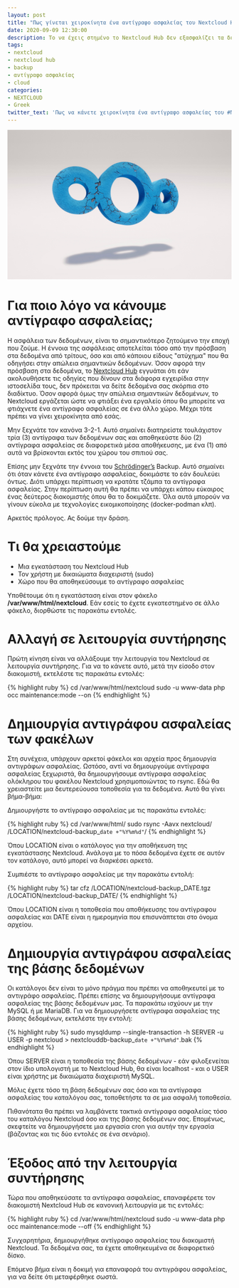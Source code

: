 ```yaml
---
layout: post
title: "Πως γίνεται χειροκίνητα ένα αντίγραφο ασφαλείας του Nextcloud Hub"
date: 2020-09-09 12:30:00
description: Το να έχεις στημένο το Nextcloud Hub δεν εξασφαλίζει τα δεδομένα σου. Αποθήκευσέ τα σε ένα μέρος ακόμα για σιγουριά.
tags:
- nextcloud
- nextcloud hub
- backup
- αντίγραφο ασφαλείας
- cloud
categories:
- NEXTCLOUD
- Greek
twitter_text: 'Πως να κάνετε χειροκίνητα ένα αντίγραφο ασφαλείας του #Nextcloud'
---
```


![Nextcloud Logo 3D](/post_images/nextcloud/Nextcloud_3D.jpg "Awesome Nextcloud")

# Για ποιο λόγο να κάνουμε αντίγραφο ασφαλείας;

Η ασφάλεια των δεδομένων, είναι το σημαντικότερο ζητούμενο την εποχή που ζούμε. Η έννοια της ασφάλειας αποτελείται τόσο από την πρόσβαση στα δεδομένα από τρίτους, όσο και από κάποιου είδους "ατύχημα" που θα οδηγήσει στην απώλεια σημαντικών δεδομένων. Όσον αφορά την πρόσβαση στα δεδομένα, το [Nextcloud Hub](https://eiosifidis.blogspot.com/search/label/nextcloud) εγγυάται ότι εάν ακολουθήσετε τις οδηγίες που δίνουν στα διάφορα εγχειρίδια στην ιστοσελίδα τους, δεν πρόκειται να δείτε δεδομένα σας σκόρπια στο διαδίκτυο. Όσον αφορά όμως την απώλεια σημαντικών δεδομένων, το Nextcloud εργάζεται ώστε να φτιάξει ένα εργαλείο όπου θα μπορείτε να φτιάχνετε ένα αντίγραφο ασφαλείας σε ένα άλλο χώρο. Μέχρι τότε πρέπει να γίνει χειροκίνητα από εσάς.

Μην ξεχνάτε τον κανόνα 3-2-1. Αυτό σημαίνει διατηρείστε τουλάχιστον τρία (3) αντίγραφα των δεδομένων σας και αποθηκεύστε δύο (2) αντίγραφα ασφαλείας σε διαφορετικά μέσα αποθήκευσης, με ένα (1) από αυτά να βρίσκονται εκτός του χώρου του σπιτιού σας.<br />

Επίσης μην ξεχνάτε την έννοια του [Schrödinger’s](https://el.wikipedia.org/wiki/%CE%88%CF%81%CE%B2%CE%B9%CE%BD_%CE%A3%CF%81%CE%AD%CE%BD%CF%84%CE%B9%CE%BD%CE%B3%CE%BA%CE%B5%CF%81) Backup. Αυτό σημαίνει ότι όταν κάνετε ένα αντίγραφο ασφαλείας, δοκιμάστε το εάν δουλεύει όντως. Διότι υπάρχει περίπτωση να κρατάτε τζάμπα τα αντίγραφα ασφαλείας. Στην περίπτωση αυτή θα πρέπει να υπάρχει κάπου εύκαιρος ένας δεύτερος διακομιστής όπου θα το δοκιμάζετε. Όλα αυτά μπορούν να γίνουν εύκολα με τεχνολογίες εικομικοποίησης (docker-podman κλπ).

Αρκετός πρόλογος. Ας δούμε την δράση.

# Τι θα χρειαστούμε

* Μια εγκατάσταση του Nextcloud Hub
* Τον χρήστη με δικαιώματα διαχειριστή (sudo)
* Χώρο που θα αποθηκεύσουμε το αντίγραφο ασφαλείας

Υποθέτουμε ότι η εγκατάσταση είναι στον φάκελο **/var/www/html/nextcloud**. Εάν εσείς το έχετε εγκατεστημένο σε άλλο φάκελο, διορθώστε τις παρακάτω εντολές.

# Αλλαγή σε λειτουργία συντήρησης

Πρώτη κίνηση είναι να αλλάξουμε την λειτουργία του Nextcloud σε λειτουργία συντήρησης. Για να το κάνετε αυτό, μετά την είσοδο στον διακομιστή, εκτελέστε τις παρακάτω εντολές:

{% highlight ruby %}
  cd /var/www/html/nextcloud
  sudo -u www-data php occ maintenance:mode --on
{% endhighlight %}

# Δημιουργία αντιγράφου ασφαλείας των φακέλων

Στη συνέχεια, υπάρχουν αρκετοί φάκελοι και αρχεία προς δημιουργία αντιγράφων ασφαλείας. Ωστόσο, αντί να δημιουργούμε αντίγραφα ασφαλείας ξεχωριστά, θα δημιουργήσουμε αντίγραφα ασφαλείας ολόκληρου του φακέλου Nextcloud χρησιμοποιώντας το rsync. Εδώ θα χρειαστείτε μια δευτερεύουσα τοποθεσία για τα δεδομένα. Αυτό θα γίνει βήμα-βήμα:

Δημιουργήστε το αντίγραφο ασφαλείας με τις παρακάτω εντολές:

{% highlight ruby %}
cd /var/www/html/
sudo rsync -Aavx nextcloud/ /LOCATION/nextcloud-backup_`date +"%Y%m%d"`/
{% endhighlight %}

Όπου LOCATION είναι ο κατάλογος για την αποθήκευση της εγκατάστασης Nextcloud. Ανάλογα με το πόσα δεδομένα έχετε σε αυτόν τον κατάλογο, αυτό μπορεί να διαρκέσει αρκετά.

Συμπιέστε το αντίγραφο ασφαλείας με την παρακάτω εντολή:

{% highlight ruby %}
tar cfz /LOCATION/nextcloud-backup_DATE.tgz /LOCATION/nextcloud-backup_DATE/
{% endhighlight %}

Όπου LOCATION είναι η τοποθεσία που αποθήκευσης του αντίγραφου ασφαλείας και DATE είναι η ημερομηνία που επισυνάπτεται στο όνομα αρχείου.

# Δημιουργία αντιγράφου ασφαλείας της βάσης δεδομένων

Οι κατάλογοι δεν είναι το μόνο πράγμα που πρέπει να αποθηκευτεί με το αντιγράφο ασφαλείας. Πρέπει επίσης να δημιουργήσουμε αντίγραφα ασφαλείας της βάσης δεδομένων μας. Τα παρακάτω ισχύουν με την MySQL ή με MariaDB. Για να δημιουργήσετε αντίγραφα ασφαλείας της βάσης δεδομένων, εκτελέστε την εντολή:

{% highlight ruby %}
sudo mysqldump --single-transaction -h SERVER -u USER -p nextcloud > nextclouddb-backup_`date +"%Y%m%d"`.bak
{% endhighlight %}

Όπου SERVER είναι η τοποθεσία της βάσης δεδομένων - εάν φιλοξενείται στον ίδιο υπολογιστή με το Nextcloud Hub, θα είναι localhost - και ο USER είναι χρήστης με δικαιώματα διαχειριστή MySQL.

Μόλις έχετε τόσο τη βάση δεδομένων σας όσο και τα αντίγραφα ασφαλείας του καταλόγου σας, τοποθετήστε τα σε μια ασφαλή τοποθεσία.

Πιθανότατα θα πρέπει να λαμβάνετε τακτικά αντίγραφα ασφαλείας τόσο του καταλόγου Nextcloud όσο και της βάσης δεδομένων σας. Επομένως, σκεφτείτε να δημιουργήσετε μια εργασία cron για αυτήν την εργασία (βάζοντας και τις δύο εντολές σε ένα σενάριο).

# Έξοδος από την λειτουργία συντήρησης

Τώρα που αποθηκεύσατε τα αντίγραφα ασφαλείας, επαναφέρετε τον διακομιστή Nextcloud Hub σε κανονική λειτουργία με τις εντολές:

{% highlight ruby %}
cd /var/www/html/nextcloud
sudo -u www-data php occ maintenance:mode --off
{% endhighlight %}

Συγχαρητήρια, δημιουργήθηκε αντίγραφο ασφαλείας του διακομιστή Nextcloud. Τα δεδομένα σας, τα έχετε αποθηκευμένα σε διαφορετικό δίσκο.

Επόμενο βήμα είναι η δοκιμή για επαναφορά του αντιγράφου ασφαλείας, για να δείτε ότι μεταφέρθηκε σωστά.
